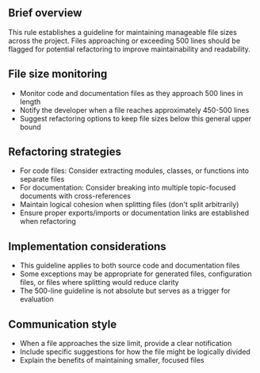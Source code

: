 ## Brief overview
This rule establishes a guideline for maintaining manageable file sizes across the project. Files approaching or exceeding 500 lines should be flagged for potential refactoring to improve maintainability and readability.

## File size monitoring
- Monitor code and documentation files as they approach 500 lines in length
- Notify the developer when a file reaches approximately 450-500 lines
- Suggest refactoring options to keep file sizes below this general upper bound

## Refactoring strategies
- For code files: Consider extracting modules, classes, or functions into separate files
- For documentation: Consider breaking into multiple topic-focused documents with cross-references
- Maintain logical cohesion when splitting files (don't split arbitrarily)
- Ensure proper exports/imports or documentation links are established when refactoring

## Implementation considerations
- This guideline applies to both source code and documentation files
- Some exceptions may be appropriate for generated files, configuration files, or files where splitting would reduce clarity
- The 500-line guideline is not absolute but serves as a trigger for evaluation

## Communication style
- When a file approaches the size limit, provide a clear notification
- Include specific suggestions for how the file might be logically divided
- Explain the benefits of maintaining smaller, focused files
